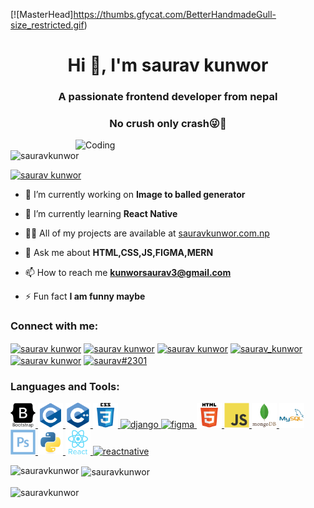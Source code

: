 [![MasterHead]https://thumbs.gfycat.com/BetterHandmadeGull-size_restricted.gif)
<h1 align="center">Hi 👋, I'm saurav kunwor</h1>
<h3 align="center">A passionate frontend developer from nepal</h3>
<h3 align="center">No crush only crash😜🤪</h3>


<img align="right" alt="Coding" width="400" src="https://mir-s3-cdn-cf.behance.net/project_modules/hd/06f21a161921919.63cd7887d0a70.gif">
<p align="left"> <img src="https://komarev.com/ghpvc/?username=sauravkunwor&label=Profile%20views&color=0e75b6&style=flat" alt="sauravkunwor" /> </p>

<p align="left"> <a href="https://twitter.com/saurav kunwor" target="blank"><img src="https://img.shields.io/twitter/follow/saurav kunwor?logo=twitter&style=for-the-badge" alt="saurav kunwor" /></a> </p>

- 🔭 I’m currently working on **Image to balled generator**

- 🌱 I’m currently learning **React Native**

- 👨‍💻 All of my projects are available at [sauravkunwor.com.np](sauravkunwor.com.np)

- 💬 Ask me about **HTML,CSS,JS,FIGMA,MERN**

- 📫 How to reach me **kunworsaurav3@gmail.com**

- ⚡ Fun fact **I am funny maybe**

<h3 align="left">Connect with me:</h3>
<p align="left">
<a href="https://twitter.com/saurav kunwor" target="blank"><img align="center" src="https://raw.githubusercontent.com/rahuldkjain/github-profile-readme-generator/master/src/images/icons/Social/twitter.svg" alt="saurav kunwor" height="30" width="40" /></a>
<a href="https://linkedin.com/in/saurav kunwor" target="blank"><img align="center" src="https://raw.githubusercontent.com/rahuldkjain/github-profile-readme-generator/master/src/images/icons/Social/linked-in-alt.svg" alt="saurav kunwor" height="30" width="40" /></a>
<a href="https://fb.com/saurav kunwor" target="blank"><img align="center" src="https://raw.githubusercontent.com/rahuldkjain/github-profile-readme-generator/master/src/images/icons/Social/facebook.svg" alt="saurav kunwor" height="30" width="40" /></a>
<a href="https://instagram.com/saurav_kunwor" target="blank"><img align="center" src="https://raw.githubusercontent.com/rahuldkjain/github-profile-readme-generator/master/src/images/icons/Social/instagram.svg" alt="saurav_kunwor" height="30" width="40" /></a>
<a href="https://www.youtube.com/c/saurav kunwor" target="blank"><img align="center" src="https://raw.githubusercontent.com/rahuldkjain/github-profile-readme-generator/master/src/images/icons/Social/youtube.svg" alt="saurav kunwor" height="30" width="40" /></a>
<a href="https://discord.gg/saurav#2301" target="blank"><img align="center" src="https://raw.githubusercontent.com/rahuldkjain/github-profile-readme-generator/master/src/images/icons/Social/discord.svg" alt="saurav#2301" height="30" width="40" /></a>
</p>

<h3 align="left">Languages and Tools:</h3>
<p align="left"> <a href="https://getbootstrap.com" target="_blank" rel="noreferrer"> <img src="https://raw.githubusercontent.com/devicons/devicon/master/icons/bootstrap/bootstrap-plain-wordmark.svg" alt="bootstrap" width="40" height="40"/> </a> <a href="https://www.cprogramming.com/" target="_blank" rel="noreferrer"> <img src="https://raw.githubusercontent.com/devicons/devicon/master/icons/c/c-original.svg" alt="c" width="40" height="40"/> </a> <a href="https://www.w3schools.com/cpp/" target="_blank" rel="noreferrer"> <img src="https://raw.githubusercontent.com/devicons/devicon/master/icons/cplusplus/cplusplus-original.svg" alt="cplusplus" width="40" height="40"/> </a> <a href="https://www.w3schools.com/css/" target="_blank" rel="noreferrer"> <img src="https://raw.githubusercontent.com/devicons/devicon/master/icons/css3/css3-original-wordmark.svg" alt="css3" width="40" height="40"/> </a> <a href="https://www.djangoproject.com/" target="_blank" rel="noreferrer"> <img src="https://cdn.worldvectorlogo.com/logos/django.svg" alt="django" width="40" height="40"/> </a> <a href="https://www.figma.com/" target="_blank" rel="noreferrer"> <img src="https://www.vectorlogo.zone/logos/figma/figma-icon.svg" alt="figma" width="40" height="40"/> </a> <a href="https://www.w3.org/html/" target="_blank" rel="noreferrer"> <img src="https://raw.githubusercontent.com/devicons/devicon/master/icons/html5/html5-original-wordmark.svg" alt="html5" width="40" height="40"/> </a> <a href="https://developer.mozilla.org/en-US/docs/Web/JavaScript" target="_blank" rel="noreferrer"> <img src="https://raw.githubusercontent.com/devicons/devicon/master/icons/javascript/javascript-original.svg" alt="javascript" width="40" height="40"/> </a> <a href="https://www.mongodb.com/" target="_blank" rel="noreferrer"> <img src="https://raw.githubusercontent.com/devicons/devicon/master/icons/mongodb/mongodb-original-wordmark.svg" alt="mongodb" width="40" height="40"/> </a> <a href="https://www.mysql.com/" target="_blank" rel="noreferrer"> <img src="https://raw.githubusercontent.com/devicons/devicon/master/icons/mysql/mysql-original-wordmark.svg" alt="mysql" width="40" height="40"/> </a> <a href="https://www.photoshop.com/en" target="_blank" rel="noreferrer"> <img src="https://raw.githubusercontent.com/devicons/devicon/master/icons/photoshop/photoshop-line.svg" alt="photoshop" width="40" height="40"/> </a> <a href="https://www.python.org" target="_blank" rel="noreferrer"> <img src="https://raw.githubusercontent.com/devicons/devicon/master/icons/python/python-original.svg" alt="python" width="40" height="40"/> </a> <a href="https://reactjs.org/" target="_blank" rel="noreferrer"> <img src="https://raw.githubusercontent.com/devicons/devicon/master/icons/react/react-original-wordmark.svg" alt="react" width="40" height="40"/> </a> <a href="https://reactnative.dev/" target="_blank" rel="noreferrer"> <img src="https://reactnative.dev/img/header_logo.svg" alt="reactnative" width="40" height="40"/> </a> </p>

<p><img align="left" src="https://github-readme-stats.vercel.app/api/top-langs?username=sauravkunwor&show_icons=true&locale=en&layout=compact" alt="sauravkunwor" /></p>

<p>&nbsp;<img align="center" src="https://github-readme-stats.vercel.app/api?username=sauravkunwor&show_icons=true&locale=en" alt="sauravkunwor" /></p>

<p><img align="center" src="https://github-readme-streak-stats.herokuapp.com/?user=sauravkunwor&" alt="sauravkunwor" /></p>
